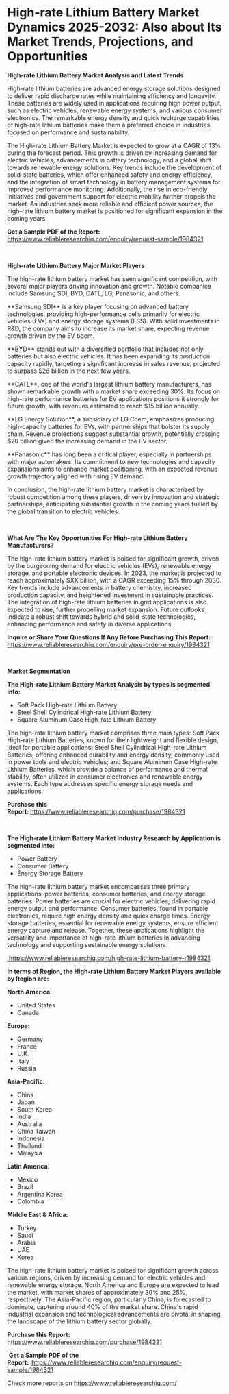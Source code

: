 <p><h1>High-rate Lithium Battery Market Dynamics 2025-2032: Also about Its Market Trends, Projections, and Opportunities</h1></p><p><strong>High-rate Lithium Battery Market Analysis and Latest Trends</strong></p>
<p><p>High-rate lithium batteries are advanced energy storage solutions designed to deliver rapid discharge rates while maintaining efficiency and longevity. These batteries are widely used in applications requiring high power output, such as electric vehicles, renewable energy systems, and various consumer electronics. The remarkable energy density and quick recharge capabilities of high-rate lithium batteries make them a preferred choice in industries focused on performance and sustainability.</p><p>The High-rate Lithium Battery Market is expected to grow at a CAGR of 13% during the forecast period. This growth is driven by increasing demand for electric vehicles, advancements in battery technology, and a global shift towards renewable energy solutions. Key trends include the development of solid-state batteries, which offer enhanced safety and energy efficiency, and the integration of smart technology in battery management systems for improved performance monitoring. Additionally, the rise in eco-friendly initiatives and government support for electric mobility further propels the market. As industries seek more reliable and efficient power sources, the high-rate lithium battery market is positioned for significant expansion in the coming years.</p></p>
<p><strong>Get a Sample PDF of the Report:&nbsp;</strong> <a href="https://www.reliableresearchiq.com/enquiry/request-sample/1984321?utm_campaign=1870&utm_medium=2&utm_source=Github&utm_content=ia&utm_term=15012025&utm_id=high-rate-lithium-battery">https://www.reliableresearchiq.com/enquiry/request-sample/1984321</a></p>
<p>&nbsp;</p>
<p><strong>High-rate Lithium Battery Major Market Players</strong></p>
<p><p>The high-rate lithium battery market has seen significant competition, with several major players driving innovation and growth. Notable companies include Samsung SDI, BYD, CATL, LG, Panasonic, and others.</p><p>**Samsung SDI** is a key player focusing on advanced battery technologies, providing high-performance cells primarily for electric vehicles (EVs) and energy storage systems (ESS). With solid investments in R&D, the company aims to increase its market share, expecting revenue growth driven by the EV boom.</p><p>**BYD** stands out with a diversified portfolio that includes not only batteries but also electric vehicles. It has been expanding its production capacity rapidly, targeting a significant increase in sales revenue, projected to surpass $26 billion in the next few years.</p><p>**CATL**, one of the world's largest lithium battery manufacturers, has shown remarkable growth with a market share exceeding 30%. Its focus on high-rate performance batteries for EV applications positions it strongly for future growth, with revenues estimated to reach $15 billion annually.</p><p>**LG Energy Solution**, a subsidiary of LG Chem, emphasizes producing high-capacity batteries for EVs, with partnerships that bolster its supply chain. Revenue projections suggest substantial growth, potentially crossing $20 billion given the increasing demand in the EV sector.</p><p>**Panasonic** has long been a critical player, especially in partnerships with major automakers. Its commitment to new technologies and capacity expansions aims to enhance market positioning, with an expected revenue growth trajectory aligned with rising EV demand.</p><p>In conclusion, the high-rate lithium battery market is characterized by robust competition among these players, driven by innovation and strategic partnerships, anticipating substantial growth in the coming years fueled by the global transition to electric vehicles.</p></p>
<p>&nbsp;</p>
<p><strong>What Are The Key Opportunities For High-rate Lithium Battery Manufacturers?</strong></p>
<p><p>The high-rate lithium battery market is poised for significant growth, driven by the burgeoning demand for electric vehicles (EVs), renewable energy storage, and portable electronic devices. In 2023, the market is projected to reach approximately $XX billion, with a CAGR exceeding 15% through 2030. Key trends include advancements in battery chemistry, increased production capacity, and heightened investment in sustainable practices. The integration of high-rate lithium batteries in grid applications is also expected to rise, further propelling market expansion. Future outlooks indicate a robust shift towards hybrid and solid-state technologies, enhancing performance and safety in diverse applications.</p></p>
<p><strong>Inquire or Share Your Questions If Any Before Purchasing This Report:</strong> <a href="https://www.reliableresearchiq.com/enquiry/pre-order-enquiry/1984321?utm_campaign=1870&utm_medium=2&utm_source=Github&utm_content=ia&utm_term=15012025&utm_id=high-rate-lithium-battery">https://www.reliableresearchiq.com/enquiry/pre-order-enquiry/1984321</a></p>
<p>&nbsp;</p>
<p><strong>Market Segmentation</strong></p>
<p><strong>The High-rate Lithium Battery Market Analysis by types is segmented into:</strong></p>
<p><ul><li>Soft Pack High-rate Lithium Battery</li><li>Steel Shell Cylindrical High-rate Lithium Battery</li><li>Square Aluminum Case High-rate Lithium Battery</li></ul></p>
<p><p>The high-rate lithium battery market comprises three main types: Soft Pack High-rate Lithium Batteries, known for their lightweight and flexible design, ideal for portable applications; Steel Shell Cylindrical High-rate Lithium Batteries, offering enhanced durability and energy density, commonly used in power tools and electric vehicles; and Square Aluminum Case High-rate Lithium Batteries, which provide a balance of performance and thermal stability, often utilized in consumer electronics and renewable energy systems. Each type addresses specific energy storage needs and applications.</p></p>
<p><strong>Purchase this Report:&nbsp;</strong><a href="https://www.reliableresearchiq.com/purchase/1984321?utm_campaign=1870&utm_medium=2&utm_source=Github&utm_content=ia&utm_term=15012025&utm_id=high-rate-lithium-battery">https://www.reliableresearchiq.com/purchase/1984321</a></p>
<p>&nbsp;</p>
<p><strong>The High-rate Lithium Battery Market Industry Research by Application is segmented into:</strong></p>
<p><ul><li>Power Battery</li><li>Consumer Battery</li><li>Energy Storage Battery</li></ul></p>
<p><p>The high-rate lithium battery market encompasses three primary applications: power batteries, consumer batteries, and energy storage batteries. Power batteries are crucial for electric vehicles, delivering rapid energy output and performance. Consumer batteries, found in portable electronics, require high energy density and quick charge times. Energy storage batteries, essential for renewable energy systems, ensure efficient energy capture and release. Together, these applications highlight the versatility and importance of high-rate lithium batteries in advancing technology and supporting sustainable energy solutions.</p></p>
<p><a href="https://www.reliableresearchiq.com/high-rate-lithium-battery-r1984321?utm_campaign=1870&utm_medium=2&utm_source=Github&utm_content=ia&utm_term=15012025&utm_id=high-rate-lithium-battery">&nbsp;https://www.reliableresearchiq.com/high-rate-lithium-battery-r1984321</a></p>
<p><strong>In terms of Region, the High-rate Lithium Battery Market Players available by Region are:</strong></p>
<p>
    <p> <strong> North America: </strong>
        <ul>
            <li>United States</li>
            <li>Canada</li>
        </ul>
        </p> 
    <p> <strong> Europe: </strong>
        <ul>
            <li>Germany</li>
            <li>France</li>
            <li>U.K.</li>
            <li>Italy</li>
            <li>Russia</li>
        </ul>
        </p> 
    <p> <strong> Asia-Pacific: </strong>
        <ul>
            <li>China</li>
            <li>Japan</li>
            <li>South Korea</li>
            <li>India</li>
            <li>Australia</li>
            <li>China Taiwan</li>
            <li>Indonesia</li>
            <li>Thailand</li>
            <li>Malaysia</li>
        </ul>
        </p> 
    <p> <strong> Latin America: </strong>
        <ul>
            <li>Mexico</li>
            <li>Brazil</li>
            <li>Argentina Korea</li>
            <li>Colombia</li>
        </ul>
        </p> 
    <p> <strong> Middle East & Africa: </strong>
        <ul>
            <li>Turkey</li>
            <li>Saudi</li>
            <li>Arabia</li>
            <li>UAE</li>
            <li>Korea</li>
        </ul>
    </p>
    </p>
<p><p>The high-rate lithium battery market is poised for significant growth across various regions, driven by increasing demand for electric vehicles and renewable energy storage. North America and Europe are expected to lead the market, with market shares of approximately 30% and 25%, respectively. The Asia-Pacific region, particularly China, is forecasted to dominate, capturing around 40% of the market share. China's rapid industrial expansion and technological advancements are pivotal in shaping the landscape of the lithium battery sector globally.</p></p>
<p><strong>Purchase this Report: </strong><a href="https://www.reliableresearchiq.com/purchase/1984321?utm_campaign=1870&utm_medium=2&utm_source=Github&utm_content=ia&utm_term=15012025&utm_id=high-rate-lithium-battery">https://www.reliableresearchiq.com/purchase/1984321</a></p>
<p>&nbsp;<strong>Get a Sample PDF of the Report:&nbsp;&nbsp;</strong><a href="https://www.reliableresearchiq.com/enquiry/request-sample/1984321?utm_campaign=1870&utm_medium=2&utm_source=Github&utm_content=ia&utm_term=15012025&utm_id=high-rate-lithium-battery">https://www.reliableresearchiq.com/enquiry/request-sample/1984321</a></p>
<p><strong></strong></p>
<p>Check more reports on <a href="https://www.reliableresearchiq.com/?utm_campaign=1870&utm_medium=2&utm_source=Github&utm_content=ia&utm_term=15012025&utm_id=high-rate-lithium-battery">https://www.reliableresearchiq.com/</a></p>